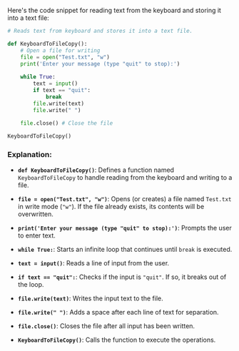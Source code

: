 Here's the code snippet for reading text from the keyboard and storing it into a text file:

```python
# Reads text from keyboard and stores it into a text file. 

def KeyboardToFileCopy():
    # Open a file for writing
    file = open("Test.txt", "w") 
    print('Enter your message (type "quit" to stop):')
    
    while True:
        text = input()
        if text == "quit":
            break
        file.write(text)
        file.write(" ")
    
    file.close() # Close the file

KeyboardToFileCopy()
```

### Explanation:
- **`def KeyboardToFileCopy()`**: Defines a function named `KeyboardToFileCopy` to handle reading from the keyboard and writing to a file.

- **`file = open("Test.txt", "w")`**: Opens (or creates) a file named `Test.txt` in write mode (`"w"`). If the file already exists, its contents will be overwritten.

- **`print('Enter your message (type "quit" to stop):')`**: Prompts the user to enter text.

- **`while True:`**: Starts an infinite loop that continues until `break` is executed.

- **`text = input()`**: Reads a line of input from the user.

- **`if text == "quit":`**: Checks if the input is `"quit"`. If so, it breaks out of the loop.

- **`file.write(text)`**: Writes the input text to the file.

- **`file.write(" ")`**: Adds a space after each line of text for separation.

- **`file.close()`**: Closes the file after all input has been written.

- **`KeyboardToFileCopy()`**: Calls the function to execute the operations.
